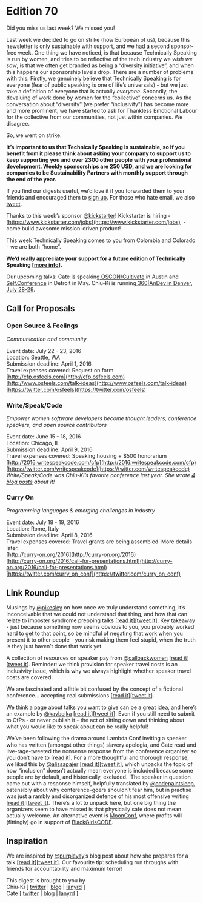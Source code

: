 # Edition 70

Did you miss us last week? We missed you!  

Last week we decided to go on strike (how European of us), because this newsletter is only sustainable with support, and we had a second sponsor-free week. One thing we have noticed, is that because Technically Speaking is run by women, and tries to be reflective of the tech industry we *wish we saw*, is that we often get branded as being a “diversity initiative”, and when this happens our sponsorship levels drop. There are a number of problems with this. Firstly, we genuinely believe that Technically Speaking is for everyone (fear of public speaking is one of life’s universals) - but we just take a definition of everyone that is actually *everyone*. Secondly, the devaluing of work done by women for the “collective” concerns us. As the conversation about “diversity” (we prefer “inclusivity”) has become more and more prominent, we have started to ask for Thankless Emotional Labour for the collective from our communities, not just within companies. We disagree.  

So, we went on strike.  

**It’s important to us that Technically Speaking is sustainable, so if you benefit from it please think about asking your company to support us to keep supporting you and over 2300 other people with your professional development. Weekly sponsorships are 250 USD, and we are looking for companies to be Sustainability Partners with monthly support through the end of the year.**  

If you find our digests useful, we’d love it if you forwarded them to your friends and encouraged them to [sign up](http://tinyletter.com/techspeak). For those who hate email, we also [tweet](https://twitter.com/techspeakdigest).  

Thanks to this week’s sponsor [@kickstarter](https://twitter.com/kickstarter)! Kickstarter is hiring - [https://www.kickstarter.com/jobs](https://www.kickstarter.com/jobs)  - come build awesome mission-driven product!  

This week Technically Speaking comes to you from Colombia and Colorado - we are both “home”.  

**We’d really appreciate your support for a future edition of Technically Speaking [[more info](http://www.techspeak.email/sponsorship/)].**  

Our upcoming talks: Cate is speaking[  OSCON/Cultivate](http://conferences.oreilly.com/oscon/open-source-us/) in Austin and[  Self.Conference](http://selfconference.org/) in Detroit in May. Chiu-Ki is running[  360|AnDev in Denver, July 28-29](http://360andev.com/).  

## Call for Proposals  

### Open Source & Feelings  
*Communication and community*  

Event date: July 22 - 23, 2016  
Location: Seattle, WA  
Submission deadline: April 1, 2016  
Travel expenses covered: Request on form  
[http://cfp.osfeels.com](http://cfp.osfeels.com)  
[http://www.osfeels.com/talk-ideas](http://www.osfeels.com/talk-ideas)  
[https://twitter.com/osfeels](https://twitter.com/osfeels)  

### Write/Speak/Code  
*Empower women software developers become thought leaders, conference speakers, and open source contributors*  

Event date: June 15 - 18, 2016  
Location: Chicago, IL  
Submission deadline: April 9, 2016  
Travel expenses covered: Speaking housing + $500 honorarium  
[http://2016.writespeakcode.com/cfp](http://2016.writespeakcode.com/cfp)  
[https://twitter.com/writespeakcode](https://twitter.com/writespeakcode)  
*Write/Speak/Code was Chiu-Ki’s favorite conference last year. She wrote [4 blog posts](http://blog.sqisland.com/2015/03/write-speak-code.html) about it!*  

### Curry On  
*Programming languages & emerging challenges in industry*  

Event date: July 18 - 19, 2016  
Location: Rome, Italy  
Submission deadline: April 8, 2016  
Travel expenses covered: Travel grants are being assembled. More details later.  
[http://curry-on.org/2016](http://curry-on.org/2016)  
[http://curry-on.org/2016/call-for-presentations.html](http://curry-on.org/2016/call-for-presentations.html)  
[https://twitter.com/curry_on_conf](https://twitter.com/curry_on_conf)  

## Link Roundup  

Musings by [@pikesley](https://twitter.com/pikesley) on how once we truly understand something, it’s inconceivable that we could not understand that thing, and how that can relate to imposter syndrome prepping talks [[read it](http://sam.pikesley.org/blog/2016/02/10/rhapsody-on-a-theme-of-imposter-syndrome/)][[tweet it](https://twitter.com/home?status=Rhapsody%20On%20A%20Theme%20Of%20Imposter%20Syndrome%20by%20%40pikesley%20via%20http%3A//bit.ly/1UyvN9y%20via%20%40techspeakdigest)]. Key takeaway - just because something now seems obvious to you, you probably worked hard to get to that point, so be mindful of negating that work when you present it to other people - you risk making them feel stupid, when the truth is they just haven’t done that work yet.  

A collection of resources on speaker pay from [@callbackwomen](https://twitter.com/callbackwomen?lang=en) [[read it](http://www.callbackwomen.com/speaker-pay.html)][[tweet it](https://twitter.com/home?status=Resources%20on%20Speaker%20Pay%20by%20%40callbackwomen%20http%3A//www.callbackwomen.com/speaker-pay.html%20via%20%40techspeakdigest)]. Reminder: we think provision for speaker travel costs is an inclusivity issue, which is why we always highlight whether speaker travel costs are covered.  

We are fascinated and a little bit confused by the concept of a fictional conference… accepting real submissions [[read it](http://www.fictionalconference.com/)][[tweet it](https://twitter.com/home?status=The%20International%20Fictional%20Conference%20on%20Design%20Fiction%E2%80%99s%20Futures%20by%20%40fictionalconf%20http%3A//www.fictionalconference.com%20via%20%40techspeakdigest)].  

We think a page about talks you want to give can be a great idea, and here’s an example by [@kavbojka](https://twitter.com/kavbojka) [[read it](http://camilleacey.blogspot.ca/2016/03/talk-talk.html)][[tweet it](https://twitter.com/home?status=Talks%20that%20%40kavbojka%20wants%20to%20give%20http%3A//camilleacey.blogspot.com/2016/03/talk-talk.html%20via%20%40techspeakdigest)]. Even if you still need to submit to CfPs - or never publish it - the act of sitting down and thinking about what you would like to speak about can be really helpful!  

We’ve been following the drama around Lambda Conf inviting a speaker who has written (amongst other things) slavery apologia, and Cate read and live-rage-tweeted the nonsense response from the conference organizer so you don’t have to [[read it](https://twitter.com/catehstn/status/714650062127763457)]. For a more thoughtful and thorough response, we liked this by [@alissapajer](https://twitter.com/alissapajer) [[read it](http://alissapajer.github.io/posts/2016-03-26-lambdaconf.html)][[tweet it](https://twitter.com/home?status=Thoughts%20on%20LambdaConf%202016%20by%20%40alissapajer%20http%3A//bit.ly/1UYZHSY%20via%20%40techspeakdigest)], which unpacks the topic of how “inclusion” doesn’t actually mean everyone is included because some people are by default, and historically, excluded.  The speaker in question came out with a response himself, helpfully translated by [@codepaintsleep](https://twitter.com/codepaintsleep), ostensibly about why conference-goers shouldn’t fear him, but in practise was just a rambly and disorganized defence of his most offensive writing [[read it](https://medium.com/@codepaintsleep/i-paraphrased-the-entirety-of-this-post-because-i-couldn-t-understand-it-without-going-through-59ca5d86f227#.mj4nlptia)][[tweet it](https://twitter.com/home?status=Response%20to%20LambdaConf%20from%20Curtis%20Yarvin%20paraphrased%20by%20%40codepaintsleep%20http%3A//bit.ly/1LVT0zA%20via%20%40techspeakdigest)]. There’s a lot to unpack here, but one big thing the organizers seem to have missed is that physically safe does not mean actually welcome. An alternative event is [MoonConf](http://moonconf.org/), where profits will (fittingly) go in support of [BlackGirlsCODE](http://www.blackgirlscode.com/).  

## Inspiration  

We are inspired by [@purpleyay](https://twitter.com/purpleyay)’s blog post about how she prepares for a talk [[read it](http://gwendolyn.io/preparing-a-talk/)][[tweet it](https://twitter.com/home?status=How%20I%20Prepare%20a%20Talk%20by%20%20%40purpleyay%20http%3A//bit.ly/1TK9GMM%20via%20%40techspeakdigest)]. Our favourite tip: scheduling run throughs with friends for accountability and maximum terror!  

This digest is brought to you by  
Chiu-Ki [ [twitter](https://twitter.com/chiuki) | [blog](http://blog.sqisland.com/) | [lanyrd](http://lanyrd.com/profile/chiuki/) ]  
Cate [ [twitter](https://twitter.com/catehstn) | [blog](http://www.catehuston.com/blog/) | [lanyrd](http://lanyrd.com/profile/catehstn/) ]